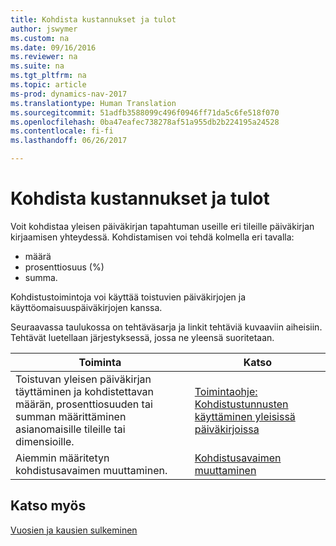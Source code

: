 ```yaml
---
title: Kohdista kustannukset ja tulot
author: jswymer
ms.custom: na
ms.date: 09/16/2016
ms.reviewer: na
ms.suite: na
ms.tgt_pltfrm: na
ms.topic: article
ms-prod: dynamics-nav-2017
ms.translationtype: Human Translation
ms.sourcegitcommit: 51adfb3588099c496f0946ff71da5c6fe518f070
ms.openlocfilehash: 0ba47eafec738278af51a955db2b224195a24528
ms.contentlocale: fi-fi
ms.lasthandoff: 06/26/2017

---
```

# <a name="allocate-costs-and-income"></a>Kohdista kustannukset ja tulot
Voit kohdistaa yleisen päiväkirjan tapahtuman useille eri tileille päiväkirjan kirjaamisen yhteydessä. Kohdistamisen voi tehdä kolmella eri tavalla:

- määrä
- prosenttiosuus (%)
- summa.

Kohdistustoimintoja voi käyttää toistuvien päiväkirjojen ja käyttöomaisuuspäiväkirjojen kanssa.
<!--You can also distribute the cost or revenue of a line to an intercompany partner when you post a sales or purchase document. When you post the document, a line will be posted in your general journal, and a corresponding line will be created in the intercompany outbox.-->

Seuraavassa taulukossa on tehtäväsarja ja linkit tehtäviä kuvaaviin aiheisiin. Tehtävät luetellaan järjestyksessä, jossa ne yleensä suoritetaan.

|Toiminta |Katso |
|---|----|
|Toistuvan yleisen päiväkirjan täyttäminen ja kohdistettavan määrän, prosenttiosuuden tai summan määrittäminen asianomaisille tileille tai dimensioille.|[Toimintaohje: Kohdistustunnusten käyttäminen yleisissä päiväkirjoissa](ui-how-use-allocation-keys-general-journals.md)|
|Aiemmin määritetyn kohdistusavaimen muuttaminen.|[Kohdistusavaimen muuttaminen](ui-how-use-allocation-keys-general-journals.md)|

## <a name="see-also"></a>Katso myös
[Vuosien ja kausien sulkeminen](year-close-years-periods.md)

